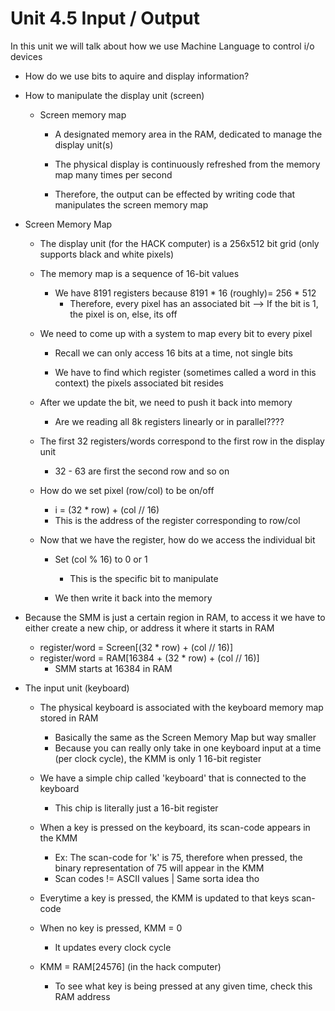 # Unit 4.5 Input / Output


In this unit we will talk about how we use Machine Language to control i/o devices


* How do we use bits to aquire and display information?



* How to manipulate the display unit (screen)

	- Screen memory map
		- A designated memory area in the RAM, dedicated to manage the display unit(s)

		- The physical display is continuously refreshed from the memory map many times per second

		- Therefore, the output can be effected by writing code that manipulates the screen memory map



* Screen Memory Map

	- The display unit (for the HACK computer) is a 256x512 bit grid (only supports black and white pixels)

	- The memory map is a sequence of 16-bit values 
		- We have 8191 registers because 8191 * 16 (roughly)= 256 * 512
			- Therefore, every pixel has an associated bit --> If the bit is 1, the pixel is on, else, its off


	- We need to come up with a system to map every bit to every pixel 
		- Recall we can only access 16 bits at a time, not single bits

		- We have to find which register (sometimes called a word in this context) the pixels associated bit resides 


	- After we update the bit, we need to push it back into memory
		- Are we reading all 8k registers linearly or in parallel????


	- The first 32 registers/words correspond to the first row in the display unit
		- 32 - 63 are first the second row and so on


	- How do we set pixel (row/col) to be on/off
		- i = (32 * row) + (col // 16)
		- This is the address of the register corresponding to row/col

	- Now that we have the register, how do we access the individual bit
		- Set (col % 16) to 0 or 1
			- This is the specific bit to manipulate

		- We then write it back into the memory



* Because the SMM is just a certain region in RAM, to access it we have to either create a new chip, or address it where it starts in RAM
	- register/word = Screen[(32 * row) + (col // 16)]
	- register/word = RAM[16384 + (32 * row) + (col // 16)]
		- SMM starts at 16384 in RAM






* The input unit (keyboard)

	- The physical keyboard is associated with the keyboard memory map stored in RAM
		- Basically the same as the Screen Memory Map but way smaller
		- Because you can really only take in one keyboard input at a time (per clock cycle), the KMM is only 1 16-bit register


	- We have a simple chip called 'keyboard' that is connected to the keyboard
		- This chip is literally just a 16-bit register


	- When a key is pressed on the keyboard, its scan-code appears in the KMM
		- Ex: The scan-code for 'k' is 75, therefore when pressed, the binary representation of 75 will appear in the KMM
		- Scan codes != ASCII values | Same sorta idea tho


	- Everytime a key is pressed, the KMM is updated to that keys scan-code
	
	- When no key is pressed, KMM = 0
		- It updates every clock cycle


	- KMM = RAM[24576] (in the hack computer)
		- To see what key is being pressed at any given time, check this RAM address





